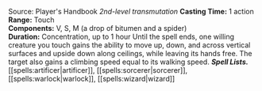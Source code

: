 Source: Player's Handbook
*2nd-level transmutation*
**Casting Time:** 1 action  
**Range:** Touch  
**Components:** V, S, M (a drop of bitumen and a spider)  
**Duration:** Concentration, up to 1 hour
Until the spell ends, one willing creature you touch gains the ability to move up, down, and across vertical surfaces and upside down along ceilings, while leaving its hands free. The target also gains a climbing speed equal to its walking speed.
***Spell Lists.*** [[spells:artificer|artificer]], [[spells:sorcerer|sorcerer]], [[spells:warlock|warlock]], [[spells:wizard|wizard]]